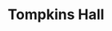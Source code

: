 ---
events:
- building: Tompkins Hall
  categories: tompkins-hall
  description: In fall 1988, NC State implemented an African American Studies minor,
    the first of its kind at the university. The interdisciplinary minor required
    students to take courses in both history and English literature.
  event_decade: '1980'
  event_id: '24'
  excerpt: In fall 1988, NC State implemented an African American Studies minor, the
    first of its kind at the university. The interdisciplinary minor required students
    to take courses in both history and English literature.
  image id (orig): 0003497
  image_caption: Tompkins Hall
  image_id: 0003497
  image_link: https://d.lib.ncsu.edu/collections/catalog/0003497
  start_date: 01/01/1988
  title: African American Studies Minor Introduced
  year: '1988'
lat: '35.786701'
layout: post
lng: '-78.665199'
order: 4
permalink: places/tompkins-hall/
place: tompkins-hall
route:
  code: Ok
  routes:
  - distance: 417.418
    duration: 296.957
    geometry:
      coordinates:
      - - -78.665127
        - 35.786873
      - - -78.66588
        - 35.787082
      - - -78.665905
        - 35.787089
      - - -78.666088
        - 35.787139
      - - -78.666285
        - 35.787192
      - - -78.666973
        - 35.787387
      - - -78.667492
        - 35.787531
      - - -78.667516
        - 35.787472
      - - -78.66753
        - 35.787436
      - - -78.667479
        - 35.787417
      - - -78.667402
        - 35.787369
      - - -78.667303
        - 35.787283
      - - -78.667185
        - 35.787164
      - - -78.666964
        - 35.786962
      - - -78.666911
        - 35.78694
      - - -78.666602
        - 35.786823
      - - -78.666236
        - 35.786726
      - - -78.665871
        - 35.786629
      type: LineString
    legs:
    - admins:
      - iso_3166_1: US
        iso_3166_1_alpha3: USA
      distance: 417.418
      duration: 296.957
      steps:
      - distance: 226.92
        driving_side: right
        duration: 159.803
        geometry:
          coordinates:
          - - -78.665127
            - 35.786873
          - - -78.66588
            - 35.787082
          - - -78.665905
            - 35.787089
          - - -78.666088
            - 35.787139
          - - -78.666285
            - 35.787192
          - - -78.666973
            - 35.787387
          - - -78.667492
            - 35.787531
          type: LineString
        intersections:
        - admin_index: 0
          bearings:
          - 289
          duration: 50.648
          entry:
          - true
          geometry_index: 0
          is_urban: true
          location:
          - -78.665127
          - 35.786873
          mapbox_streets_v8:
            class: service
          out: 0
          weight: 50.648
        - admin_index: 0
          bearings:
          - 109
          - 289
          duration: 14.085
          entry:
          - false
          - true
          geometry_index: 1
          in: 0
          is_urban: true
          location:
          - -78.66588
          - 35.787082
          mapbox_streets_v8:
            class: service
          out: 1
          weight: 14.085
        - admin_index: 0
          bearings:
          - 109
          - 288
          duration: 59.859
          entry:
          - false
          - true
          geometry_index: 3
          in: 0
          is_urban: true
          location:
          - -78.666088
          - 35.787139
          mapbox_streets_v8:
            class: service
          out: 1
          weight: 59.859
        - admin_index: 0
          bearings:
          - 109
          - 289
          entry:
          - false
          - true
          geometry_index: 5
          in: 0
          is_urban: true
          location:
          - -78.666973
          - 35.787387
          mapbox_streets_v8:
            class: service
          out: 1
        maneuver:
          bearing_after: 289
          bearing_before: 0
          instruction: Walk west on the walkway.
          location:
          - -78.665127
          - 35.786873
          type: depart
        mode: walking
        name: ''
        weight: 159.803
      - distance: 11
        driving_side: right
        duration: 8.746
        geometry:
          coordinates:
          - - -78.667492
            - 35.787531
          - - -78.667516
            - 35.787472
          - - -78.66753
            - 35.787436
          type: LineString
        intersections:
        - admin_index: 0
          bearings:
          - 109
          - 198
          duration: 4.93
          entry:
          - false
          - true
          geometry_index: 6
          in: 0
          is_urban: true
          location:
          - -78.667492
          - 35.787531
          mapbox_streets_v8:
            class: service
          out: 1
          weight: 4.93
        - admin_index: 0
          bearings:
          - 18
          - 198
          entry:
          - false
          - true
          geometry_index: 7
          in: 0
          is_urban: true
          location:
          - -78.667516
          - 35.787472
          mapbox_streets_v8:
            class: service
          out: 1
          turn_duration: 1
          turn_weight: 1
        maneuver:
          bearing_after: 198
          bearing_before: 289
          instruction: Turn left onto the walkway.
          location:
          - -78.667492
          - 35.787531
          modifier: left
          type: turn
        mode: walking
        name: ''
        weight: 8.746
      - distance: 74
        driving_side: right
        duration: 53.113
        geometry:
          coordinates:
          - - -78.66753
            - 35.787436
          - - -78.667479
            - 35.787417
          - - -78.667402
            - 35.787369
          - - -78.667303
            - 35.787283
          - - -78.667185
            - 35.787164
          - - -78.666964
            - 35.786962
          type: LineString
        intersections:
        - admin_index: 0
          bearings:
          - 18
          - 124
          duration: 30.986
          entry:
          - false
          - true
          geometry_index: 8
          in: 0
          is_urban: true
          location:
          - -78.66753
          - 35.787436
          mapbox_streets_v8:
            class: street
          out: 1
          turn_weight: 5
          weight: 35.986
        - admin_index: 0
          bearings:
          - 138
          - 321
          entry:
          - true
          - false
          geometry_index: 12
          in: 1
          is_urban: true
          location:
          - -78.667185
          - 35.787164
          mapbox_streets_v8:
            class: street
          out: 0
          turn_duration: 1
          turn_weight: 1
        maneuver:
          bearing_after: 124
          bearing_before: 198
          instruction: Turn left onto Founders Drive.
          location:
          - -78.66753
          - 35.787436
          modifier: left
          type: end of road
        mode: walking
        name: Founders Drive
        weight: 58.113
      - distance: 105.499
        driving_side: right
        duration: 75.295
        geometry:
          coordinates:
          - - -78.666964
            - 35.786962
          - - -78.666911
            - 35.78694
          - - -78.666602
            - 35.786823
          - - -78.666236
            - 35.786726
          - - -78.665871
            - 35.786629
          type: LineString
        intersections:
        - admin_index: 0
          bearings:
          - 117
          - 318
          duration: 4.521
          entry:
          - true
          - false
          geometry_index: 13
          in: 1
          is_urban: true
          location:
          - -78.666964
          - 35.786962
          mapbox_streets_v8:
            class: service
          out: 0
          turn_duration: 1
          turn_weight: 6
          weight: 9.521
        - admin_index: 0
          bearings:
          - 115
          - 297
          duration: 46.479
          entry:
          - true
          - false
          geometry_index: 14
          in: 1
          is_urban: true
          location:
          - -78.666911
          - 35.78694
          mapbox_streets_v8:
            class: service
          out: 0
          weight: 46.479
        - admin_index: 0
          bearings:
          - 108
          - 288
          entry:
          - true
          - false
          geometry_index: 16
          in: 1
          is_urban: true
          location:
          - -78.666236
          - 35.786726
          mapbox_streets_v8:
            class: service
          out: 0
        maneuver:
          bearing_after: 117
          bearing_before: 138
          instruction: Continue on the walkway.
          location:
          - -78.666964
          - 35.786962
          modifier: straight
          type: new name
        mode: walking
        name: ''
        weight: 80.295
      - distance: 0
        driving_side: right
        duration: 0
        geometry:
          coordinates:
          - - -78.665871
            - 35.786629
          - - -78.665871
            - 35.786629
          type: LineString
        intersections:
        - admin_index: 0
          bearings:
          - 288
          entry:
          - true
          geometry_index: 17
          in: 0
          location:
          - -78.665871
          - 35.786629
        maneuver:
          bearing_after: 0
          bearing_before: 108
          instruction: Your destination is on the left.
          location:
          - -78.665871
          - 35.786629
          modifier: left
          type: arrive
        mode: walking
        name: ''
        weight: 0
      summary: Founders Drive
      weight: 306.957
    weight: 306.957
    weight_name: pedestrian
  waypoints:
  - distance: 20.204
    location:
    - -78.665127
    - 35.786873
    name: ''
  - distance: 20.003
    location:
    - -78.665871
    - 35.786629
    name: ''
title: Tompkins Hall

---